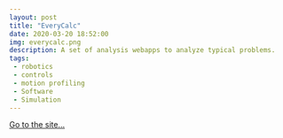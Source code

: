 ```yaml
---
layout: post
title: "EveryCalc"
date: 2020-03-20 18:52:00
img: everycalc.png
description: A set of analysis webapps to analyze typical problems.
tags:
 - robotics
 - controls
 - motion profiling
 - Software
 - Simulation
---
```


<a href="http://thaddeus-maximus.github.io/everycalc">Go to the site...</a>
